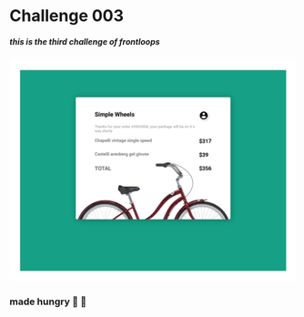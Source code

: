 # Challenge 003

##### this is the third challenge of frontloops

[![challenge design](https://raw.githubusercontent.com/mateo-andres/Frontloops-Challeges/master/assets003/design/design.jpg "challenge design")](https://raw.githubusercontent.com/mateo-andres/Frontloops-Challeges/master/assets003/design/design.jpg "challenge design")

### made hungry 🌮 🍕
